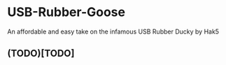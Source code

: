 # USB-Rubber-Goose
An affordable and easy take on the infamous USB Rubber Ducky by Hak5



## (TODO)[TODO]
